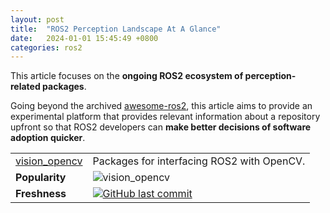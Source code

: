 ```yaml
---
layout: post
title:  "ROS2 Perception Landscape At A Glance"
date:   2024-01-01 15:45:49 +0800
categories: ros2
---
```



This article focuses on the **ongoing ROS2 ecosystem of perception-related packages**. 

Going beyond the archived [awesome-ros2](https://github.com/fkromer/awesome-ros2/), this article aims to provide an experimental platform that provides relevant information about a repository upfront so that ROS2 developers can **make better decisions of software adoption quicker**.  

|  |  |
|----------|----------|
| [vision_opencv](https://github.com/ros-perception/vision_opencv/tree/ros2) |  Packages for interfacing ROS2 with OpenCV. |
| **Popularity** | ![vision_opencv](https://img.shields.io/github/stars/ros-perception/vision_opencv.svg)|
| **Freshness** | [![GitHub last commit](https://img.shields.io/github/last-commit/ros-perception/vision_opencv.svg?style=flat)]()|
